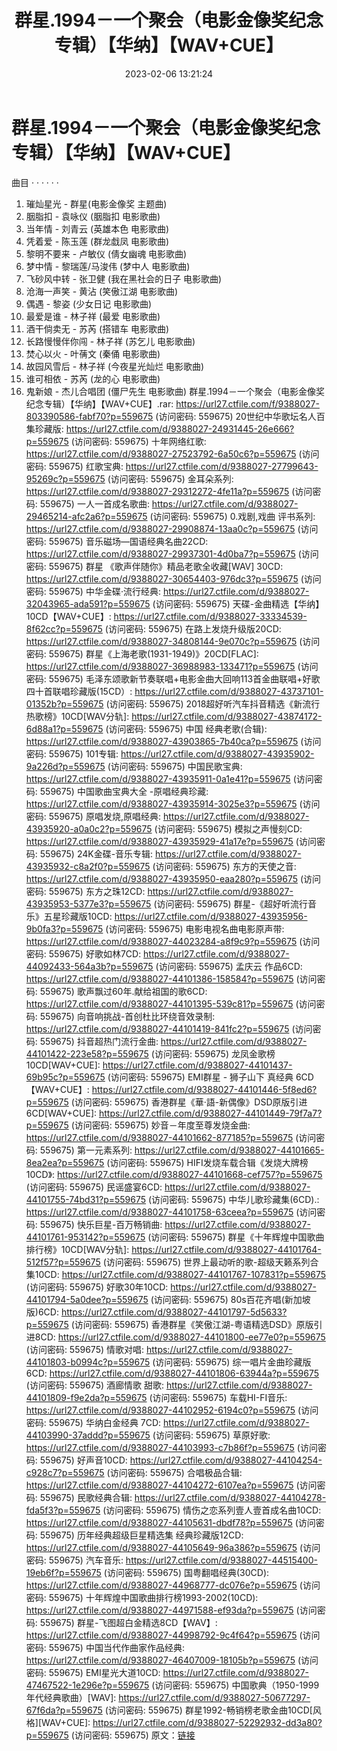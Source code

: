 ﻿---
title: 群星.1994－一个聚会（电影金像奖纪念专辑）【华纳】【WAV+CUE】
date: 2023-02-06 13:21:24
categories: WAV车载音乐、镜像
tags: 华语中文
---
# 群星.1994－一个聚会（电影金像奖纪念专辑）【华纳】【WAV+CUE】

曲目 · · · · · ·
01. 璀灿星光 - 群星(电影金像奖 主题曲)
02. 胭脂扣 - 袁咏仪 (胭脂扣 电影歌曲)
03. 当年情 - 刘青云 (英雄本色 电影歌曲)
04. 凭着爱 - 陈玉莲 (群龙戱凤 电影歌曲)
05. 黎明不要来 - 卢敏仪 (倩女幽魂 电影歌曲)
06. 梦中情 - 黎瑞莲/马浚伟 (梦中人 电影歌曲)
07. 飞砂风中转 - 张卫健 (我在黑社会的日子 电影歌曲)
08. 沧海一声笑 - 黄沾 (笑傲江湖 电影歌曲)
09. 偶遇 - 黎姿 (少女日记 电影歌曲)
10. 最爱是谁 - 林子祥 (最爱 电影歌曲)
11. 酒干倘卖无 - 苏芮 (搭错车 电影歌曲)
12. 长路慢慢伴你闯 - 林子祥 (苏乞儿 电影歌曲)
13. 焚心以火 - 叶蒨文 (秦俑 电影歌曲)
14. 故园风雪后 - 林子祥 (今夜星光灿烂 电影歌曲)
15. 谁可相依 - 苏芮 (龙的心 电影歌曲)
16. 鬼新娘 - 杰儿合唱团 (僵尸先生 电影歌曲)
群星.1994－一个聚会（电影金像奖纪念专辑）【华纳】【WAV+CUE】.rar: https://url27.ctfile.com/f/9388027-803390586-fabf70?p=559675
(访问密码: 559675)
20世纪中华歌坛名人百集珍藏版: https://url27.ctfile.com/d/9388027-24931445-26e666?p=559675
(访问密码: 559675)
十年网络红歌: https://url27.ctfile.com/d/9388027-27523792-6a50c6?p=559675
(访问密码: 559675)
红歌宝典: https://url27.ctfile.com/d/9388027-27799643-95269c?p=559675
(访问密码: 559675)
金耳朵系列: https://url27.ctfile.com/d/9388027-29312272-4fe11a?p=559675
(访问密码: 559675)
一人一首成名歌曲: https://url27.ctfile.com/d/9388027-29465214-afc2a6?p=559675
(访问密码: 559675)
0.戏剧,戏曲 评书系列: https://url27.ctfile.com/d/9388027-29908874-13aa0c?p=559675
(访问密码: 559675)
音乐磁场—国语经典名曲22CD: https://url27.ctfile.com/d/9388027-29937301-4d0ba7?p=559675
(访问密码: 559675)
群星 《歌声伴随你》精品老歌全收藏[WAV] 30CD: https://url27.ctfile.com/d/9388027-30654403-976dc3?p=559675
(访问密码: 559675)
中华金碟·流行经典: https://url27.ctfile.com/d/9388027-32043965-ada591?p=559675
(访问密码: 559675)
天碟-金曲精选【华纳】10CD【WAV+CUE】: https://url27.ctfile.com/d/9388027-33334539-8f62cc?p=559675
(访问密码: 559675)
在路上发烧升级版20CD: https://url27.ctfile.com/d/9388027-34808144-9e070c?p=559675
(访问密码: 559675)
群星《上海老歌(1931-1949)》20CD[FLAC]: https://url27.ctfile.com/d/9388027-36988983-133471?p=559675
(访问密码: 559675)
毛泽东颂歌新节奏联唱+电影金曲大回响113首金曲联唱+好歌四十首联唱珍藏版(15CD）: https://url27.ctfile.com/d/9388027-43737101-01352b?p=559675
(访问密码: 559675)
2018超好听汽车抖音精选《新流行热歌榜》10CD[WAV分轨]: https://url27.ctfile.com/d/9388027-43874172-6d88a1?p=559675
(访问密码: 559675)
中国 经典老歌(合辑): https://url27.ctfile.com/d/9388027-43903865-7b40ca?p=559675
(访问密码: 559675)
101专辑: https://url27.ctfile.com/d/9388027-43935902-9a226d?p=559675
(访问密码: 559675)
中国民歌宝典: https://url27.ctfile.com/d/9388027-43935911-0a1e41?p=559675
(访问密码: 559675)
中国歌曲宝典大全 -原唱经典珍藏: https://url27.ctfile.com/d/9388027-43935914-3025e3?p=559675
(访问密码: 559675)
原唱发烧,原唱经典: https://url27.ctfile.com/d/9388027-43935920-a0a0c2?p=559675
(访问密码: 559675)
模拟之声慢刻CD: https://url27.ctfile.com/d/9388027-43935929-41a17e?p=559675
(访问密码: 559675)
24K金碟-音乐专辑: https://url27.ctfile.com/d/9388027-43935932-c8a2f0?p=559675
(访问密码: 559675)
东方的天使之音: https://url27.ctfile.com/d/9388027-43935950-eaa280?p=559675
(访问密码: 559675)
东方之珠12CD: https://url27.ctfile.com/d/9388027-43935953-5377e3?p=559675
(访问密码: 559675)
群星-《超好听流行音乐》五星珍藏版10CD: https://url27.ctfile.com/d/9388027-43935956-9b0fa3?p=559675
(访问密码: 559675)
电影电视名曲电影原声带: https://url27.ctfile.com/d/9388027-44023284-a8f9c9?p=559675
(访问密码: 559675)
好歌如林7CD: https://url27.ctfile.com/d/9388027-44092433-564a3b?p=559675
(访问密码: 559675)
孟庆云 作品6CD: https://url27.ctfile.com/d/9388027-44101386-158584?p=559675
(访问密码: 559675)
歌声飘过60年.献给祖国的歌6CD: https://url27.ctfile.com/d/9388027-44101395-539c81?p=559675
(访问密码: 559675)
向音响挑战-首创杜比环绕音效录制: https://url27.ctfile.com/d/9388027-44101419-841fc2?p=559675
(访问密码: 559675)
抖音超热门流行金曲: https://url27.ctfile.com/d/9388027-44101422-223e58?p=559675
(访问密码: 559675)
龙凤金歌榜10CD[WAV+CUE]: https://url27.ctfile.com/d/9388027-44101437-69b95c?p=559675
(访问密码: 559675)
EMI群星 - 狮子山下 真经典 6CD【WAV+CUE】: https://url27.ctfile.com/d/9388027-44101446-5f8ed6?p=559675
(访问密码: 559675)
香港群星《華·語-新偶像》DSD原版引进6CD[WAV+CUE]: https://url27.ctfile.com/d/9388027-44101449-79f7a7?p=559675
(访问密码: 559675)
妙音－年度至尊发烧金曲: https://url27.ctfile.com/d/9388027-44101662-877185?p=559675
(访问密码: 559675)
第一元素系列: https://url27.ctfile.com/d/9388027-44101665-8ea2ea?p=559675
(访问密码: 559675)
HIFI发烧车载合辑《发烧大牌榜10CD》: https://url27.ctfile.com/d/9388027-44101668-cef757?p=559675
(访问密码: 559675)
民谣盛宴6CD: https://url27.ctfile.com/d/9388027-44101755-74bd31?p=559675
(访问密码: 559675)
中华儿歌珍藏集(6CD).: https://url27.ctfile.com/d/9388027-44101758-63ceea?p=559675
(访问密码: 559675)
快乐巨星-百万畅销曲: https://url27.ctfile.com/d/9388027-44101761-953142?p=559675
(访问密码: 559675)
群星《十年辉煌中国歌曲排行榜》10CD[WAV分轨]: https://url27.ctfile.com/d/9388027-44101764-512f57?p=559675
(访问密码: 559675)
世界上最动听的歌-超级天籁系列合集10CD: https://url27.ctfile.com/d/9388027-44101767-107831?p=559675
(访问密码: 559675)
好歌30年10CD: https://url27.ctfile.com/d/9388027-44101794-5a0dee?p=559675
(访问密码: 559675)
80s百花齐唱(新加坡版)6CD: https://url27.ctfile.com/d/9388027-44101797-5d5633?p=559675
(访问密码: 559675)
香港群星《笑傲江湖-粤语精选DSD》原版引进8CD: https://url27.ctfile.com/d/9388027-44101800-ee77e0?p=559675
(访问密码: 559675)
情歌对唱: https://url27.ctfile.com/d/9388027-44101803-b0994c?p=559675
(访问密码: 559675)
综一唱片金曲珍藏版6CD: https://url27.ctfile.com/d/9388027-44101806-63944a?p=559675
(访问密码: 559675)
酒廊情歌 甜歌: https://url27.ctfile.com/d/9388027-44101809-f9e2da?p=559675
(访问密码: 559675)
车载HI-FI音乐: https://url27.ctfile.com/d/9388027-44102952-6194c0?p=559675
(访问密码: 559675)
华纳白金经典 7CD: https://url27.ctfile.com/d/9388027-44103990-37addd?p=559675
(访问密码: 559675)
草原好歌: https://url27.ctfile.com/d/9388027-44103993-c7b86f?p=559675
(访问密码: 559675)
好声音10CD: https://url27.ctfile.com/d/9388027-44104254-c928c7?p=559675
(访问密码: 559675)
合唱极品合辑: https://url27.ctfile.com/d/9388027-44104272-6107ea?p=559675
(访问密码: 559675)
民歌经典合辑: https://url27.ctfile.com/d/9388027-44104278-fda5f3?p=559675
(访问密码: 559675)
情伤之恋系列壹人壹首成名曲10CD: https://url27.ctfile.com/d/9388027-44105631-dbdf78?p=559675
(访问密码: 559675)
历年经典超级巨星精选集 经典珍藏版12CD: https://url27.ctfile.com/d/9388027-44105649-96a386?p=559675
(访问密码: 559675)
汽车音乐: https://url27.ctfile.com/d/9388027-44515400-19eb6f?p=559675
(访问密码: 559675)
国粤翻唱经典(30CD): https://url27.ctfile.com/d/9388027-44968777-dc076e?p=559675
(访问密码: 559675)
十年辉煌中国歌曲排行榜1993-2002(10CD): https://url27.ctfile.com/d/9388027-44971588-ef93da?p=559675
(访问密码: 559675)
群星-飞图超白金精选8CD【WAV】: https://url27.ctfile.com/d/9388027-44998792-9c4f64?p=559675
(访问密码: 559675)
中国当代作曲家作品经典: https://url27.ctfile.com/d/9388027-46407009-18105b?p=559675
(访问密码: 559675)
EMI星光大道10CD: https://url27.ctfile.com/d/9388027-47467522-1e296e?p=559675
(访问密码: 559675)
中国歌典（1950-1999年代经典歌曲）[WAV]: https://url27.ctfile.com/d/9388027-50677297-67f6da?p=559675
(访问密码: 559675)
群星1992-畅销榜老歌金曲10CD[风格][WAV+CUE]: https://url27.ctfile.com/d/9388027-52292932-dd3a80?p=559675
(访问密码: 559675)
原文：[链接](https://blog.sina.com.cn/s/blog_1647c7e76010310r7.html)